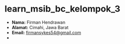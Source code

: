 # learn_msib_bc_kelompok_3

- **Nama:** Firman Hendrawan
- **Alamat:** Cimahi, Jawa Barat
- **Email:** [firmansykes54@gmail.com](mailto:firmansykes54@gmail.com)
- 